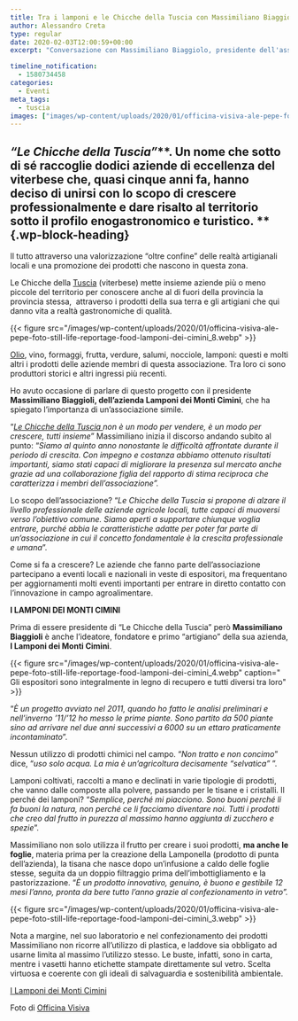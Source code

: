 ```yaml
---
title: Tra i lamponi e le Chicche della Tuscia con Massimiliano Biaggioli
author: Alessandro Creta
type: regular
date: 2020-02-03T12:00:59+00:00
excerpt: "Conversazione con Massimiliano Biaggiolo, presidente dell'associazione Le Chicche della Tuscia"

timeline_notification:
  - 1580734458
categories:
  - Eventi
meta_tags:
  - tuscia
images: ["images/wp-content/uploads/2020/01/officina-visiva-ale-pepe-foto-still-life-reportage-food-lamponi-dei-cimini_1.webp"]
---
```

## _&#8220;Le Chicche della Tuscia&#8221;_**. Un nome che sotto di sé raccoglie dodici aziende di eccellenza del viterbese che, quasi cinque anni fa, hanno deciso di unirsi con lo scopo di crescere professionalmente e dare risalto al territorio sotto il profilo enogastronomico e turistico. ** {.wp-block-heading}

Il tutto attraverso una valorizzazione “oltre confine” delle realtà artigianali locali e una promozione dei&nbsp;prodotti che nascono in questa zona.

Le Chicche della <a href="https://aleepepe.com/2019/10/25/danilo-ciavattini-la-tuscia-e-servita/" target="_blank" rel="noreferrer noopener" aria-label=" (apre in una nuova scheda)">Tuscia</a> (viterbese) mette insieme aziende più o meno piccole del territorio per conoscere anche al di fuori della provincia la provincia stessa,  attraverso i prodotti della sua terra e gli artigiani che qui danno vita a realtà gastronomiche di qualità.


{{< figure src="/images/wp-content/uploads/2020/01/officina-visiva-ale-pepe-foto-still-life-reportage-food-lamponi-dei-cimini_8.webp" >}}


[Olio][1], vino, formaggi, frutta, verdure, salumi, nocciole, lamponi: questi e molti altri i prodotti delle aziende membri di questa associazione. Tra loro ci sono produttori storici e altri ingressi più recenti. 

Ho avuto occasione di parlare di questo progetto con il presidente **Massimiliano Biaggioli, dell&#8217;azienda Lamponi dei Monti Cimini**, che ha spiegato l&#8217;importanza di un&#8217;associazione simile.

“<a rel="noreferrer noopener" aria-label=" (apre in una nuova scheda)" href="https://www.facebook.com/lechicchedellatuscia/" target="_blank"><em>Le Chicche della Tuscia </em></a>_non è un modo per vendere, è un modo per crescere, tutti insieme_” Massimiliano inizia il discorso andando subito al punto: “_Siamo al quinto anno nonostante le difficoltà affrontate durante il periodo di crescita. Con impegno e costanza abbiamo ottenuto risultati importanti, siamo stati capaci di migliorare la presenza sul mercato anche grazie ad una collaborazione figlia del rapporto di stima reciproca che caratterizza i membri dell’associazione”._

Lo scopo dell’associazione? “_Le Chicche della Tuscia si propone di alzare il livello professionale delle aziende agricole locali, tutte capaci di muoversi verso l’obiettivo comune. Siamo aperti a supportare chiunque voglia entrare, purché abbia le caratteristiche adatte per poter far parte di un’associazione in cui il concetto fondamentale è la crescita professionale e umana_”.

Come si fa a crescere? Le aziende che fanno parte dell’associazione partecipano a eventi locali e nazionali in veste di espositori, ma frequentano per aggiornamenti molti eventi importanti per entrare in diretto contatto con l’innovazione in campo agroalimentare.&nbsp;

**I LAMPONI DEI MONTI CIMINI**

Prima di essere presidente di “Le Chicche della Tuscia” però **Massimiliano Biaggioli** è anche l’ideatore, fondatore e primo &#8220;artigiano&#8221; della sua azienda, **I Lamponi dei Monti Cimini**.


{{< figure src="/images/wp-content/uploads/2020/01/officina-visiva-ale-pepe-foto-still-life-reportage-food-lamponi-dei-cimini_4.webp" caption="<br />Gli espositori sono integralmente in legno di recupero e tutti diversi tra loro" >}}


“_È un progetto avviato nel 2011, quando ho fatto le analisi preliminari e nell’inverno &#8217;11/&#8217;12 ho messo le prime piante. Sono partito da 500 piante sino ad arrivare nel due anni successivi a 6000 su un ettaro praticamente incontaminato_”.

Nessun utilizzo di prodotti chimici nel campo. “_Non tratto e non concimo_” dice, “_uso solo acqua. La mia è un’agricoltura decisamente “selvatica”_ ”.

Lamponi coltivati, raccolti a mano e declinati in varie tipologie di prodotti, che vanno dalle composte alla polvere, passando per le tisane e i cristalli. Il perché dei lamponi? “_Semplice, perché mi piacciono. Sono buoni perché li fa buoni la natura, non perché ce li facciamo diventare noi. Tutti i prodotti che creo dal frutto in purezza al massimo hanno aggiunta di zucchero e spezie_”.

Massimiliano non solo utilizza il frutto per creare i suoi prodotti, **ma anche le foglie**, materia prima per la creazione della Lamponella (prodotto di punta dell&#8217;azienda), la tisana che nasce dopo un’infusione a caldo delle foglie stesse, seguita da un doppio filtraggio prima dell’imbottigliamento e la pastorizzazione. “_È un prodotto innovativo, genuino, è buono e gestibile 12 mesi l’anno, pronta da bere tutto l’anno grazie al confezionamento in vetro”._


{{< figure src="/images/wp-content/uploads/2020/01/officina-visiva-ale-pepe-foto-still-life-reportage-food-lamponi-dei-cimini_3.webp" >}}


Nota a margine, nel suo laboratorio e nel confezionamento dei prodotti Massimiliano non ricorre all&#8217;utilizzo di plastica, e laddove sia obbligato ad usarne limita al massimo l’utilizzo stesso. Le buste, infatti, sono in carta, mentre i vasetti hanno etichette stampate direttamente sul vetro. Scelta virtuosa e coerente con gli ideali di salvaguardia e sostenibilità ambientale.

<a rel="noreferrer noopener" aria-label=" (apre in una nuova scheda)" href="http://Lamponi dei Monti Cimini https://www.lamponideimonticimini.com" target="_blank">I Lamponi dei Monti Cimini</a>

Foto di <a href="http://officinavisiva.it" target="_blank" rel="noreferrer noopener" aria-label="Officina Visiva (apre in una nuova scheda)">Officina Visiva</a>

 [1]: https://aleepepe.com/2019/11/18/valorizzazione-del-territorio-e-olio-di-qualita-parola-di-pierluigi-presciuttini/